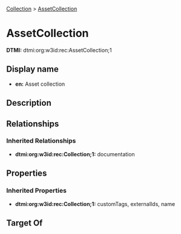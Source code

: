 [Collection](../Collection.md) > [AssetCollection](.)
# AssetCollection
**DTMI:** dtmi:org:w3id:rec:AssetCollection;1
## Display name
- **en:** Asset collection
## Description
## Relationships
### Inherited Relationships
* **dtmi:org:w3id:rec:Collection;1:** documentation
## Properties
### Inherited Properties
* **dtmi:org:w3id:rec:Collection;1:** customTags, externalIds, name
## Target Of
